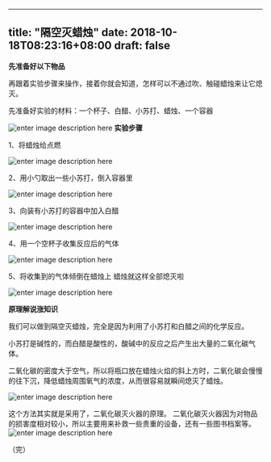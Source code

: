 
--- 
title: "隔空灭蜡烛" 
date: 2018-10-18T08:23:16+08:00 
draft: false 
--- 

**先准备好以下物品**  

再跟着实验步骤来操作，接着你就会知道，怎样可以不通过吹、触碰蜡烛来让它熄灭。

先准备好实验的材料：一个杯子、白醋、小苏打、蜡烛、一个容器

![enter image description here](http://cdn.buchadian.cn/app/images/1545807753493.jpg)
**实验步骤**

1、将蜡烛给点燃

![enter image description here](http://cdn.buchadian.cn/app/images/1545807774573.jpg)

2、用小勺取出一些小苏打，倒入容器里

![enter image description here](http://cdn.buchadian.cn/app/images/1545807794808.jpg)

3、向装有小苏打的容器中加入白醋

![enter image description here](http://cdn.buchadian.cn/app/images/1545807806556.jpg)

4、用一个空杯子收集反应后的气体

![enter image description here](http://cdn.buchadian.cn/app/images/1545807821065.jpg)

5、将收集到的气体倾倒在蜡烛上 蜡烛就这样全部熄灭啦

![enter image description here](http://cdn.buchadian.cn/app/images/1545807840749.jpg)



**原理解说涨知识**

我们可以做到隔空灭蜡烛，完全是因为利用了小苏打和白醋之间的化学反应。



小苏打是碱性的，而白醋是酸性的，酸碱中的反应之后产生出大量的二氧化碳气体。

二氧化碳的密度大于空气，所以将瓶口放在蜡烛火焰的斜上方时，二氧化碳会慢慢的往下沉，降低蜡烛周围氧气的浓度，从而很容易就瞬间熄灭了蜡烛。

![enter image description here](http://cdn.buchadian.cn/app/images/1545760923516.gif)

这个方法其实就是采用了，二氧化碳灭火器的原理。
二氧化碳灭火器因为对物品的损害度相对较小，所以主要用来补救一些贵重的设备，还有一些图书档案等。
![enter image description here](http://cdn.buchadian.cn/app/images/1545760989393.gif)



（完）
<!--stackedit_data:
eyJoaXN0b3J5IjpbMjgzMTU1NDUxLDE2MzAyNDQzMDhdfQ==
-->